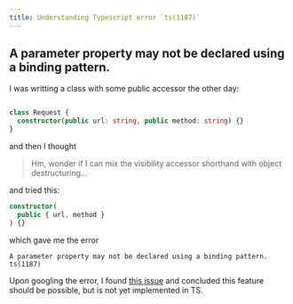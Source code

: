```yaml
---
title: Understanding Typescript error `ts(1187)`
---
```


## A parameter property may not be declared using a binding pattern.


I was writting a class with some public accessor the other day:

```ts

class Request {
  constructor(public url: string, public method: string) {}
}
```

and then I thought

> Hm, wonder if I can mix the visibility accessor shorthand with object destructuring...

and tried this:

```ts
constructor(
  public { url, method }
) {}
```

which gave me the error

```
A parameter property may not be declared using a binding pattern. ts(1187)
```

Upon googling the error, I found [this issue](https://github.com/microsoft/TypeScript/issues/5326) and concluded this feature should be possible, but is not yet implemented in TS.
